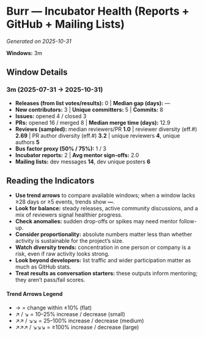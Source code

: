 # Burr — Incubator Health (Reports + GitHub + Mailing Lists)
_Generated on 2025-10-31_

**Windows:** 3m

## Window Details
### 3m  (2025-07-31 → 2025-10-31)
- **Releases (from list votes/results):** 0  |  **Median gap (days):** —
- **New contributors:** 3  |  **Unique committers:** 5  |  **Commits:** 8
- **Issues:** opened 4 / closed 3
- **PRs:** opened 16 / merged 8  |  **Median merge time (days):** 12.9
- **Reviews (sampled):** median reviewers/PR **1.0**  |  reviewer diversity (eff.#) **2.69**  |  PR author diversity (eff.#) **3.2**  |  unique reviewers **4**, unique authors **5**
- **Bus factor proxy (50% / 75%):** 1 / 3
- **Incubator reports:** 2  |  **Avg mentor sign-offs:** 2.0
- **Mailing lists:** dev messages **14**, dev unique posters **6**

## Reading the Indicators
- **Use trend arrows** to compare available windows; when a window lacks ≥28 days or ≥5 events, trends show **—**.
- **Look for balance:** steady releases, active community discussions, and a mix of reviewers signal healthier progress.
- **Check anomalies:** sudden drop-offs or spikes may need mentor follow-up.
- **Consider proportionality:** absolute numbers matter less than whether activity is sustainable for the project’s size.
- **Watch diversity trends:** concentration in one person or company is a risk, even if raw activity looks strong.
- **Look beyond developers:** list traffic and wider participation matter as much as GitHub stats.
- **Treat results as conversation starters:** these outputs inform mentoring; they aren’t pass/fail scores.

#### Trend Arrows Legend
- →  = change within ±10% (flat)
- ↗ / ↘ = 10–25% increase / decrease (small)
- ↗↗ / ↘↘ = 25–100% increase / decrease (medium)
- ↗↗↗ / ↘↘↘ = ≥100% increase / decrease (large)

